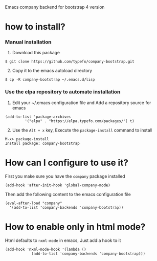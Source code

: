 
Emacs company backend for bootstrap 4 version

# how to install?

### Manual installation

1. Download this package

```
$ git clone https://github.com/typefo/company-bootstrap.git
```

2. Copy it to the emacs autoload directory

```
$ cp -R company-bootstrap ~/.emacs.d/lisp
```

### Use the elpa repository to automate installation

1. Edit your ~/.emacs configuration file and Add a repository source for emacs

```
(add-to-list 'package-archives
         '("elpa" . "https://elpa.typefo.com/packages/") t)
```

2. Use the `Alt + x` key, Execute the `package-install` command to install

```
M-x> package-install
Install package: company-bootstrap
```

# How can I configure to use it?

First you make sure you have the `company` package installed

```
(add-hook 'after-init-hook 'global-company-mode)
```

Then add the following content to the emacs configuration file

```
(eval-after-load "company"
  '(add-to-list 'company-backends 'company-bootstrap))
```

# How to enable only in html mode?

Html defaults to `nxml-mode` in emacs, Just add a hook to it

```
(add-hook 'nxml-mode-hook '(lambda ()
            (add-to-list 'company-backends 'company-bootstrap)))
```
